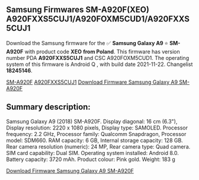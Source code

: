 <h2>Samsung Firmwares SM-A920F(XEO) A920FXXS5CUJ1/A920FOXM5CUD1/A920FXXS5CUJ1</h2>
Download the Samsung firmware for the ✅ <strong>Samsung Galaxy A9 </strong> ⭐ <strong>SM-A920F</strong> with product code <strong>XEO</strong> <strong> from Poland</strong>. This firmware has version number PDA <strong>A920FXXS5CUJ1</strong> and CSC A920FOXM5CUD1. The operating system of this firmware is Android Q , with build date 2021-11-22. Changelist <strong>18245146</strong>.


[SM-A920F](https://samfirm.shop/samsung/model/SM-A920F)
[A920FXXS5CUJ1](https://samfirm.shop/samsung/pda/A920FXXS5CUJ1)
[Download Firmware Samsung Galaxy A9 SM-A920F](https://samfirm.shop/samsung/firmware/476758)
<h2>Summary description:</h2>
<p>Samsung Galaxy A9 (2018) SM-A920F. Display diagonal: 16 cm (6.3"), Display resolution: 2220 x 1080 pixels, Display type: SAMOLED. Processor frequency: 2.2 GHz, Processor family: Qualcomm Snapdragon, Processor model: SDM660. RAM capacity: 6 GB, Internal storage capacity: 128 GB. Rear camera resolution (numeric): 24 MP, Rear camera type: Quad camera. SIM card capability: Dual SIM. Operating system installed: Android 8.0. Battery capacity: 3720 mAh. Product colour: Pink gold. Weight: 183 g</p>


[Download Firmware Samsung Galaxy A9 SM-A920F](https://samfirm.shop/samsung/firmware/476758)
